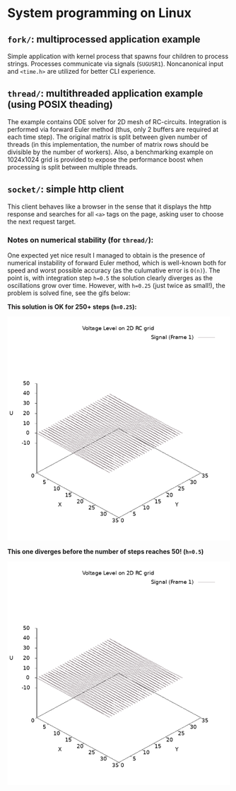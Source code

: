 # **System programming on Linux**

## `fork/`: multiprocessed application example
Simple application with kernel process that spawns four children to process strings.
Processes communicate via signals (`SUGUSR1`).
Noncanonical input and `<time.h>` are utilized for better CLI experience.

## `thread/`: multithreaded application example (using POSIX theading)
The example contains ODE solver for 2D mesh of RC-circuits. Integration is performed
via forward Euler method (thus, only 2 buffers are required at each time step).
The original matrix is split between given number of threads (in this implementation,
the number of matrix rows should be divisible by the number of workers).
Also, a benchmarking example on 1024x1024 grid is provided to expose the performance boost when
processing is split between multiple threads.

## `socket/`: simple http client
This client behaves like a browser in the sense that it displays the http response and searches
for all `<a>` tags on the page, asking user to choose the next request target.

### Notes on numerical stability (for `thread/`):
One expected yet nice result I managed to obtain is the presence of numerical instability
of forward Euler method, which is well-known both for speed and worst possible accuracy
(as the culumative error is `O(n)`).
The point is, with integration step `h=0.5` the solution clearly diverges as the oscillations
grow over time. However, with `h=0.25` (just twice as small!), the problem is solved fine,
see the gifs below:

**This solution is OK for 250+ steps (`h=0.25`):**

![Stable solution](./thread/images/stable.gif)

**This one diverges before the number of steps reaches 50! (`h=0.5`)**

![Unstable solution](./thread/images/unstable.gif)
